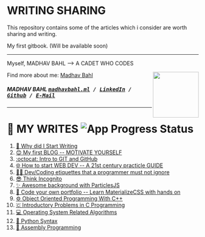 # WRITING SHARING

This repository contains some of the articles which i consider are worth sharing and writing.

My first gitbook. (Will be available soon)

------
Myself, MADHAV BAHL
--> A CADET WHO CODES

[<img src="https://avatars1.githubusercontent.com/u/26179770?s=400&v=4" align="right" height="120">](http://madhavbahl.ml/)

Find more about me: <a href="http://madhavbahl.ml/">Madhav Bahl</a> <br />

##### MADHAV BAHL <kbd>[madhavbahl.ml](http://madhavbahl.ml) / [LinkedIn](https://www.linkedin.com/in/madhavbahl/) / [Github](https://www.github.com/MadhavBahlMD) / [E-Mail](mailto:madhavbahl@gmail.com)</kbd>
------

# 📖 MY WRITES ![App Progress Status](https://img.shields.io/badge/Writing%20Status-In%20Progress-0520b7.svg?style=plastic)

1. [📝 Why did I Start Writing](MyWrites/Myself.md)
2. [😊 My first BLOG -- MOTIVATE YOURSELF](MyWrites/Motivational.md)
3. [:octocat: Intro to GIT and GitHub](https://medium.com/codeburst/git-good-part-a-e0d826286a2a)
4. [🌐 How to start WEB DEV -- A 21st century practicle GUIDE](./Articles/startWebDev.md)
5. [👨‍💻 Dev/Coding etiquettes that a programmer must not ignore](./https://codeburst.io/dev-etiquettes-that-you-must-not-ignore-619e1bb490b8)
6. [😎 Think Incognito](Articles/thinkIncognito.md)
7. [✨ Awesome background with ParticlesJS](#)
8. [👨 Code your own portfolio -- Learn MaterializeCSS with hands on](https://medium.com/@madhavbahl10/lets-code-our-portfolio-a-practical-approach-to-materializecss-61adfb17e308)
9. [⚙️ Object Oriented Programming With C++](https://madhavbahlmd.github.io/OOPS/)
10. [🇨 Introductory Problems in C Programming](https://madhavbahlmd.github.io/OOPS/reviseC/)
11. [💻 Operating System Related Algorithms](https://madhavbahlmd.github.io/OperatingSystem-Algorithms/)
12. [🐍 Python Syntax](https://madhavbahlmd.github.io/PyText/)
13. [📃 Assembly Programming](https://madhavbahlmd.github.io/Assembly-Guidebook/)
